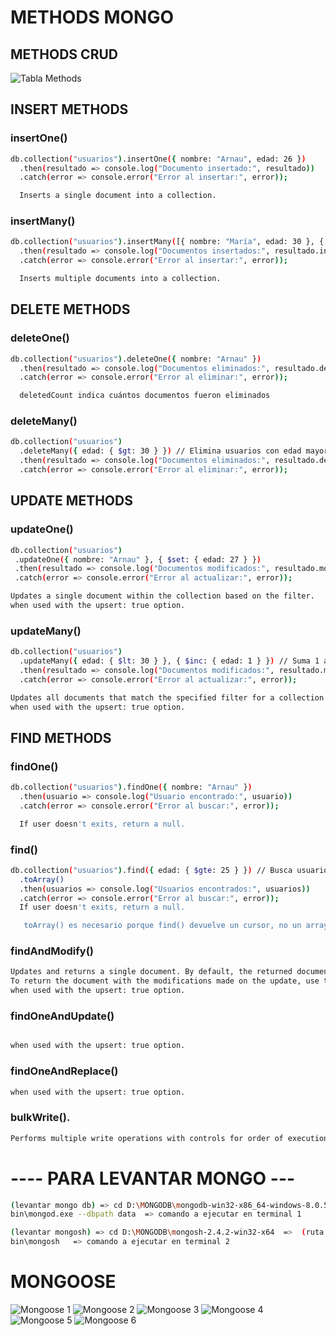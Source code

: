 # METHODS MONGO
## METHODS CRUD

![Tabla Methods](./images/methodsCRUDSmongo.jpg)


## INSERT METHODS
### insertOne()
```sh
db.collection("usuarios").insertOne({ nombre: "Arnau", edad: 26 })
  .then(resultado => console.log("Documento insertado:", resultado))
  .catch(error => console.error("Error al insertar:", error));

  Inserts a single document into a collection.

```
### insertMany()
```sh
db.collection("usuarios").insertMany([{ nombre: "María", edad: 30 }, { nombre: "Carlos", edad: 25 }])
  .then(resultado => console.log("Documentos insertados:", resultado.insertedCount))
  .catch(error => console.error("Error al insertar:", error));

  Inserts multiple documents into a collection.

```
## DELETE METHODS
### deleteOne()
```sh
db.collection("usuarios").deleteOne({ nombre: "Arnau" })
  .then(resultado => console.log("Documentos eliminados:", resultado.deletedCount))
  .catch(error => console.error("Error al eliminar:", error));

  deletedCount indica cuántos documentos fueron eliminados
```
### deleteMany()
```sh
db.collection("usuarios")
  .deleteMany({ edad: { $gt: 30 } }) // Elimina usuarios con edad mayor a 30
  .then(resultado => console.log("Documentos eliminados:", resultado.deletedCount))
  .catch(error => console.error("Error al eliminar:", error));
```
## UPDATE METHODS
### updateOne() 
 ```sh
 db.collection("usuarios")
  .updateOne({ nombre: "Arnau" }, { $set: { edad: 27 } })
  .then(resultado => console.log("Documentos modificados:", resultado.modifiedCount))
  .catch(error => console.error("Error al actualizar:", error));

 Updates a single document within the collection based on the filter.
 when used with the upsert: true option.
 ```
### updateMany()
```sh
db.collection("usuarios")
  .updateMany({ edad: { $lt: 30 } }, { $inc: { edad: 1 } }) // Suma 1 a la edad de todos los menores de 30
  .then(resultado => console.log("Documentos modificados:", resultado.modifiedCount))
  .catch(error => console.error("Error al actualizar:", error));

Updates all documents that match the specified filter for a collection.
when used with the upsert: true option.
```
## FIND METHODS
### findOne()
```sh
db.collection("usuarios").findOne({ nombre: "Arnau" })
  .then(usuario => console.log("Usuario encontrado:", usuario))
  .catch(error => console.error("Error al buscar:", error));

  If user doesn't exits, return a null.
```
### find()
```sh
db.collection("usuarios").find({ edad: { $gte: 25 } }) // Busca usuarios con edad mayor o igual a 25
  .toArray()
  .then(usuarios => console.log("Usuarios encontrados:", usuarios))
  .catch(error => console.error("Error al buscar:", error));
  If user doesn't exits, return a null.

   toArray() es necesario porque find() devuelve un cursor, no un array directamente.
```
### findAndModify()
```sh
Updates and returns a single document. By default, the returned document does not include the modifications made on the update. 
To return the document with the modifications made on the update, use the new option.
when used with the upsert: true option.
```
### findOneAndUpdate()
```sh

when used with the upsert: true option.
```
### findOneAndReplace() 
```sh
when used with the upsert: true option.
```
### bulkWrite().
```sh
Performs multiple write operations with controls for order of execution.
```

# ---- PARA LEVANTAR MONGO ---
```sh
(levantar mongo db) => cd D:\MONGODB\mongodb-win32-x86_64-windows-8.0.5  =>  (ruta donde tienes tu carpeta mongodb)
bin\mongod.exe --dbpath data  => comando a ejecutar en terminal 1 

(levantar mongosh) => cd D:\MONGODB\mongosh-2.4.2-win32-x64  =>  (ruta donde tienes tu carpeta mongosh)
bin\mongosh   => comando a ejecutar en terminal 2
```

# MONGOOSE

![Mongoose 1](./images/mongoose1.jpg)
![Mongoose 2](./images/mongoose2.jpg)
![Mongoose 3](./images/mongoose3.jpg)
![Mongoose 4](./images/mongoose4.jpg)
![Mongoose 5](./images/mongoose5.jpg)
![Mongoose 6](./images/mongoose6.jpg)